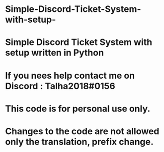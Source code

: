 # Simple-Discord-Ticket-System-with-setup-
# Simple Discord Ticket System with setup written in Python
# If you nees help  contact me on Discord : Talha2018#0156
# This code is for personal use only. 
# Changes to the code are not allowed only the translation, prefix change. 

